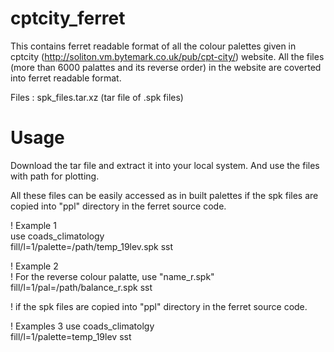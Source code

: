 # cptcity_ferret
This contains ferret readable format of all the colour palettes given in  cptcity (http://soliton.vm.bytemark.co.uk/pub/cpt-city/) website. 
All the files (more than 6000 palattes and its reverse order) in the website are coverted into ferret readable format. 

Files : spk_files.tar.xz (tar file of .spk files)

# Usage  

Download the tar file and extract it into your local system. And use the files with path for plotting. 

All these files can be easily accessed as in built palettes if the spk files are copied into "ppl" directory in the ferret source code. 


! Example 1 \
use coads_climatology \
fill/l=1/palette=/path/temp_19lev.spk sst  

! Example 2\
! For the reverse colour palatte, use "name_r.spk" \
fill/l=1/pal=/path/balance_r.spk sst 

! if the spk files are copied into "ppl" directory in the ferret source code. 

! Examples 3 
use coads_climatolgy \
fill/l=1/palette=temp_19lev sst  





